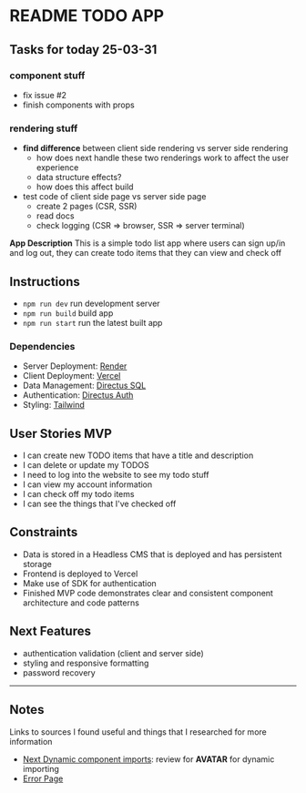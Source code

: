 # README TODO APP

## Tasks for today 25-03-31

### component stuff

- fix issue #2
- finish components with props

### rendering stuff

- **find difference** between client side rendering vs server side rendering
  - how does next handle these two renderings work to affect the user experience
  - data structure effects?
  - how does this affect build
- test code of client side page vs server side page
  - create 2 pages (CSR, SSR)
  - read docs
  - check logging (CSR => browser, SSR => server terminal)

**App Description**
This is a simple todo list app where users can sign up/in and log out, they can create todo items that they can view and check off

## Instructions

- `npm run dev` run development server
- `npm run build` build app
- `npm run start` run the latest built app

### Dependencies

- Server Deployment: [Render](https://render.com/deploy-docker/directus)
- Client Deployment: [Vercel](https://vercel.com/docs/frameworks/nextjs)
- Data Management: [Directus SQL](https://directus.io/docs/configuration/database)
- Authentication: [Directus Auth](https://docs.directus.io/reference/authentication.html)
- Styling: [Tailwind](https://tailwindcss.com/)

## User Stories MVP

- I can create new TODO items that have a title and description
- I can delete or update my TODOS
- I need to log into the website to see my todo stuff
- I can view my account information
- I can check off my todo items
- I can see the things that I've checked off

## Constraints

- Data is stored in a Headless CMS that is deployed and has persistent storage
- Frontend is deployed to Vercel
- Make use of SDK for authentication
- Finished MVP code demonstrates clear and consistent component architecture and code patterns

## Next Features

- authentication validation (client and server side)
- styling and responsive formatting
- password recovery

---

## Notes

Links to sources I found useful and things that I researched for more information

- [Next Dynamic component imports](https://nextjs.org/learn/seo/dynamic-import-components): review for **AVATAR** for dynamic importing
- [Error Page](https://nextjs.org/docs/pages/building-your-application/routing/custom-error)
